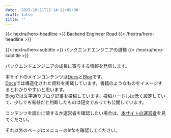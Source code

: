 ```yaml
---
date: '2025-10-11T22:14:12+09:00'
draft: false
title: ''
---
```


{{< hextra/hero-headline >}}
  Backend Engineer Road
{{< /hextra/hero-headline >}}

{{< hextra/hero-subtitle >}}
  バックエンドエンジニアの道標
{{< /hextra/hero-subtitle >}}

バックエンドエンジニアの成長に寄与する情報を発信します。

本サイトのメインコンテンツは[Docs](/docs)と[Blog](/blog)です。  
[Docs](/docs)では構造化された資料を掲載しています。書籍のようなものをイメージするとわかりやすいと思います。  
[Blog](/blog)では文字通りブログ記事を投稿しています。投稿ハードルは低く設定していて、少しでも有益だと判断したものは短文であっても公開しています。

コンテンツを読むに値するか運営者を確認したい場合は、[本サイトの運営者](/author)を見てください。

それ以外のページはメニューのInfoを確認してください。

